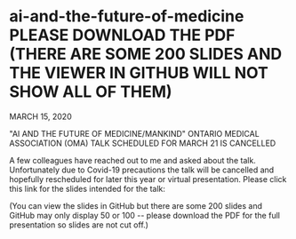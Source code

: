# ai-and-the-future-of-medicine   PLEASE DOWNLOAD THE PDF (THERE ARE SOME 200 SLIDES AND THE VIEWER IN GITHUB WILL NOT SHOW ALL OF THEM)


MARCH 15, 2020

"AI AND THE FUTURE OF MEDICINE/MANKIND" 
ONTARIO MEDICAL ASSOCIATION (OMA)  TALK SCHEDULED FOR MARCH 21 IS CANCELLED

A few colleagues have reached out to me and asked about the talk. Unfortunately due to Covid-19 precautions the talk will be cancelled and hopefully rescheduled for later this year or virtual presentation.
Please click this link for the slides intended for the talk:

<included in this repository>

(You can view the slides in GitHub but there are some 200 slides and GitHub may only display 50 or 100 -- please download the PDF for the full presentation so slides are not cut off.)
